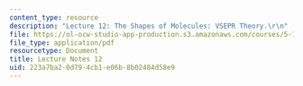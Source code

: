 ```yaml
---
content_type: resource
description: "Lecture 12: The Shapes of Molecules: VSEPR Theory.\r\n"
file: https://ol-ocw-studio-app-production.s3.amazonaws.com/courses/5-111sc-principles-of-chemical-science-fall-2014/223a7ba20d794cb1e06b8b02484d58e9_MIT5_111F14_Lec12.pdf
file_type: application/pdf
resourcetype: Document
title: Lecture Notes 12
uid: 223a7ba2-0d79-4cb1-e06b-8b02484d58e9
---
```

